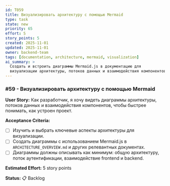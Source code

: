 ```yaml
---
id: T059
title: Визуализировать архитектуру с помощью Mermaid
type: task
state: new
priority: 65
effort: S
story_points: 5
created: 2025-11-01
updated: 2025-11-01
owner: backend-team
tags: [documentation, architecture, mermaid, visualization]
ai_summary: >
  Создать и встроить диаграммы Mermaid.js в документацию для
  визуализации архитектуры, потоков данных и взаимодействия компонентов.
---
```


### #59 - Визуализировать архитектуру с помощью Mermaid

**User Story:**
Как разработчик, я хочу видеть диаграммы архитектуры, потоков данных и взаимодействия компонентов, чтобы быстрее понимать, как устроен проект.

**Acceptance Criteria:**
- [ ] Изучить и выбрать ключевые аспекты архитектуры для визуализации.
- [ ] Создать диаграммы с использованием Mermaid.js в `ARCHITECTURE_OVERVIEW.md` и других релевантных документах.
- [ ] Диаграммы должны описывать как минимум: общую архитектуру, поток аутентификации, взаимодействие frontend и backend.

**Estimated Effort:** 5 story points

**Status:** 📋 Backlog